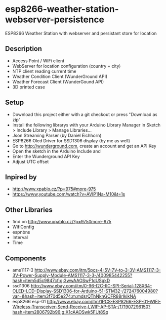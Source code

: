 # esp8266-weather-station-webserver-persistence

ESP8266 Weather Station with webserver and persistant store for location

## Description
* Access Point / WiFi client
* WebServer for location configuration (country + city)
* NTP client reading current time
* Weather Condition Client (WunderGround API)
* Weather Forecast Client (WunderGound API)
* 3D printed case

## Setup

* Download this project either with a git checkout or press "Download as zip"
* Install the following librarys with your Arduino Library Manager in Sketch > Include Library > Manage Libraries...
 * Json Streaming Parser (by Daniel Eichhorn)
 * ESP8266 Oled Driver for SSD1306 display (by me as well)
* Go to http://wunderground.com, create an account and get an API Key
* Open the sketch in the Arduino Include and
 * Enter  the Wunderground API Key
 * Adjust UTC offset

## Inpired by
* http://www.xpablo.cz/?p=975#more-975
* https://www.youtube.com/watch?v=AVIP1Na-M10&t=1s

## Other Libraries
* find on http://www.xpablo.cz/?p=975#more-975
 * WifiConfig
 * espnbns
 * Interval
 * Time
 
## Components
* ams1117-3 http://www.ebay.com/itm/5pcs-4-5V-7V-to-3-3V-AMS1117-3-3V-Power-Supply-Module-AMS1117-3-3-/400985442255?hash=item5d5c9847cf:g:3wwAAOSwF1dUSgkD
* ssd1306 http://www.ebay.com/itm/0-96-I2C-IIC-SPI-Serial-128X64-OLED-LCD-Display-SSD1306-for-Arduino-51-STM32-/272476004980?var=&hash=item3f70d5e274:m:mdsrQThNknGCFR88rIkikNA
* esp8266 esp-01 http://www.ebay.com/itm/1PCS-ESP8266-ESP-01-WIFI-Wireless-Transceiver-Send-Receive-LWIP-AP-STA-/171907296150?hash=item2806792b96:g:X1cAAOSwk5FUt8Sq
